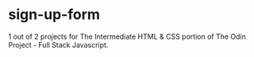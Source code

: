 # sign-up-form
1 out of 2 projects for The Intermediate HTML &amp; CSS portion of The Odin Project - Full Stack Javascript.
